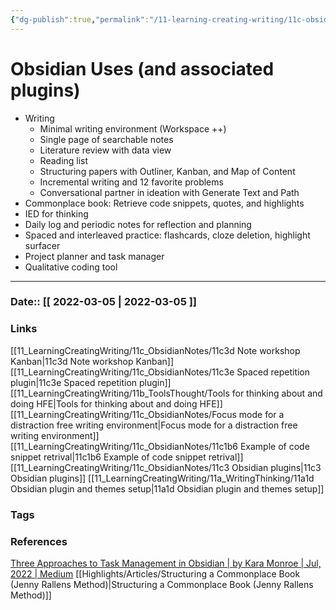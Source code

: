 ```yaml
---
{"dg-publish":true,"permalink":"/11-learning-creating-writing/11c-obsidian-notes/11c1b-obsidian-uses/"}
---
```


# Obsidian Uses (and associated plugins)
- Writing
	- Minimal writing environment (Workspace ++)
	- Single page of searchable notes 
	- Literature review with data view 
	- Reading list
	- Structuring papers with Outliner, Kanban, and Map of Content
	- Incremental writing and 12 favorite problems 
	- Conversational partner in ideation with Generate Text and Path
- Commonplace book: Retrieve code snippets, quotes, and highlights 
- IED for thinking
- Daily log and periodic notes for reflection and planning 
- Spaced and interleaved practice: flashcards, cloze deletion, highlight surfacer
- Project planner and task manager 
- Qualitative coding tool

---
### Date:: [[ 2022-03-05 \| 2022-03-05 ]]

### Links
[[11_LearningCreatingWriting/11c_ObsidianNotes/11c3d Note workshop Kanban\|11c3d Note workshop Kanban]]
[[11_LearningCreatingWriting/11c_ObsidianNotes/11c3e Spaced repetition plugin\|11c3e Spaced repetition plugin]]
[[11_LearningCreatingWriting/11b_ToolsThought/Tools for thinking about and doing HFE\|Tools for thinking about and doing HFE]]
[[11_LearningCreatingWriting/11c_ObsidianNotes/Focus mode for a distraction free writing environment\|Focus mode for a distraction free writing environment]]
[[11_LearningCreatingWriting/11c_ObsidianNotes/11c1b6 Example of code snippet retrival\|11c1b6 Example of code snippet retrival]]
[[11_LearningCreatingWriting/11c_ObsidianNotes/11c3 Obsidian plugins\|11c3 Obsidian plugins]]
[[11_LearningCreatingWriting/11a_WritingThinking/11a1d Obsidian plugin and themes setup\|11a1d Obsidian plugin and themes setup]]

### Tags

### References
[Three Approaches to Task Management in Obsidian | by Kara Monroe | Jul, 2022 | Medium](https://iwannabemewhenigrowup.medium.com/three-approaches-to-task-management-in-obsidian-336b193a152a)
[[Highlights/Articles/Structuring a Commonplace Book (Jenny Rallens Method)\|Structuring a Commonplace Book (Jenny Rallens Method)]]